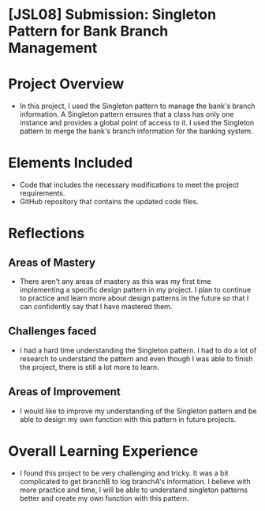 # [JSL08] Submission: Singleton Pattern for Bank Branch Management

# Project Overview

- In this project, I used the Singleton pattern to manage the bank's branch information. A Singleton pattern ensures that a class has only one instance and provides a global point of access to it. I used the Singleton pattern to merge the bank's branch information for the banking system.

# Elements Included

- Code that includes the necessary modifications to meet the project requirements.
- GitHub repository that contains the updated code files.

# Reflections

## Areas of Mastery

- There aren't any areas of mastery as this was my first time implementing a specific design pattern in my project. I plan to continue to practice and learn more about design patterns in the future so that I can confidently say that I have mastered them.

## Challenges faced

- I had a hard time understanding the Singleton pattern. I had to do a lot of research to understand the pattern and even though I was able to finish the project, there is still a lot more to learn.

## Areas of Improvement

- I would like to improve my understanding of the Singleton pattern and be able to design my own function with this pattern in future projects.

# Overall Learning Experience

- I found this project to be very challenging and tricky. It was a bit complicated to get branchB to log branchA's information. I believe with more practice and time, I will be able to understand singleton patterns better and create my own function with this pattern.
